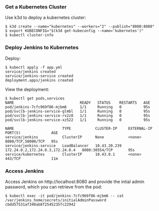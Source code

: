 ### Get a Kubernetes Cluster

Use k3d to deploy a kubernetes cluster:

```
$ k3d create --name="kubernetes" --workers="2" --publish="8080:8080"
$ export KUBECONFIG="$(k3d get-kubeconfig --name='kubernetes')"
$ kubectl cluster-info
```

### Deploy Jenkins to Kubernetes

Deploy:

```
$ kubectl apply -f app.yml
service/jenkins created
service/jenkins-service created
deployment.apps/jenkins created
```

View the deployment:

```
$ kubectl get pods,services
NAME                              READY   STATUS    RESTARTS   AGE
pod/jenkins-7cfc969f86-mjbm6      1/1     Running   0          95s
pod/svclb-jenkins-service-glmbl   1/1     Running   0          95s
pod/svclb-jenkins-service-rv2z8   1/1     Running   0          95s
pod/svclb-jenkins-service-xz522   1/1     Running   0          95s

NAME                      TYPE           CLUSTER-IP     EXTERNAL-IP                        PORT(S)              AGE
service/jenkins           ClusterIP      None           <none>                             8080/TCP,50000/TCP   95s
service/jenkins-service   LoadBalancer   10.43.20.239   172.24.0.2,172.24.0.3,172.24.0.4   8080:30554/TCP       95s
service/kubernetes        ClusterIP      10.43.0.1      <none>                             443/TCP              11m
```

### Access Jenkins

Access Jenkins on http://localhost:8080 and provide the intial admin password, which you can retrieve from the pod:

```
$ kubectl exec -it pod/jenkins-7cfc969f86-mjbm6 -- cat /var/jenkins_home/secrets/initialAdminPassword
cbdd57531af340ab8f2545235fc22942
```

